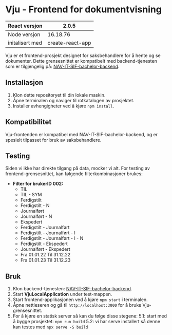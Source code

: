 # Vju - Frontend for dokumentvisning

|React versjon|2.0.5     | 
|-------------|----------|
|Node versjon | 16.18.76 |
| initalisert med | create-react-app |

Vju er et frontend-prosjekt designet for saksbehandlere for å hente og se dokumenter. Dette grensesnittet er kompatibelt med backend-tjenesten som er tilgjengelig på: [NAV-IT-SIF-bachelor-backend](https://github.com/Bad-chelor-ITPE3200/NAV-IT-SIF-bachelor-backend).

## Installasjon

1. Klon dette repositoryet til din lokale maskin.
2. Åpne terminalen og naviger til rotkatalogen av prosjektet.
3. Installer avhengigheter ved å kjøre `npm install`.

## Kompatibilitet

Vju-frontenden er kompatibel med NAV-IT-SIF-bachelor-backend, og er spesielt tilpasset for bruk av saksbehandlere.

## Testing

Siden vi ikke har direkte tilgang på data, mocker vi alt. For testing av frontend-grensesnittet, kan følgende filterkombinasjoner brukes:

- **Filter for brukerID 002:**
    - TIL
    - TIL - SYM
    - Ferdigstilt
    - Ferdigstilt - N
    - Journalført
    - Journalført - N
    - Ekspedert
    - Ferdigstilt - Journalført
    - Ferdigstilt - Journalført - I
    - Ferdigstilt - Journalført - I - N
    - Ferdigstilt - Ekspedert
    - Journalført - Ekspedert
    - Fra 01.01.22 Til 31.12.22
    - Fra 01.01.23 Til 31.12.23

## Bruk

1. Klon backend-tjenesten: [NAV-IT-SIF-bachelor-backend](https://github.com/Bad-chelor-ITPE3200/NAV-IT-SIF-bachelor-backend).
2. Start **VjuLocalApplication** under test-mappen.
3. Start frontend-applikasjonen ved å kjøre `npm start` i terminalen.
4. Åpne nettleseren og gå til `http://localhost:3000` for å bruke Vju-grensesnittet.
5. For å kjøre en statisk server så kan du følge disse stegene: 
    5.1: start med å bygge prosjektet: `npm run build`
    5.2: vi har serve installert så denne kan testes med `npx serve -S build`
    
